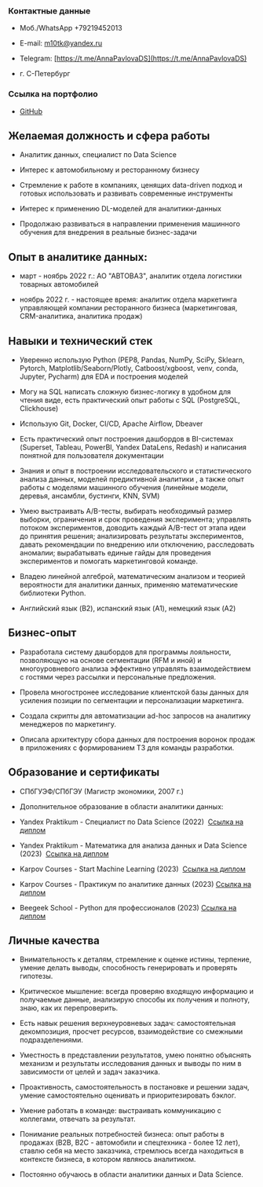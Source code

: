 ### Контактные данные

- Моб./WhatsApp +79219452013
    
- E-mail: [m10tk@yandex.ru](mailto:m10tk@yandex.ru)
    
- Telegram: [https://t.me/AnnaPavlovaDS](https://t.me/AnnaPavlovaDS)
    
- г. С-Петербург
    

### Ссылка на портфолио

- [GitHub](https://github.com/annapavlovads/DA_portfolio)
    

  

## Желаемая должность и сфера работы

- Аналитик данных, специалист по Data Science
    
- Интерес к автомобильному и ресторанному бизнесу
    
- Стремление к работе в компаниях, ценящих data-driven подход и готовых использовать и развивать современные инструменты
    
- Интерес к применению DL-моделей для аналитики-данных
    
- Продолжаю развиваться в направлении применения машинного обучения для внедрения в реальные бизнес-задачи
    

  

## Опыт в аналитике данных:

- март - ноябрь 2022 г.: АО "АВТОВАЗ", аналитик отдела логистики товарных автомобилей
    
- ноябрь 2022 г. - настоящее время: аналитик отдела маркетинга управляющей компании ресторанного бизнеса (маркетинговая, CRM-аналитика, аналитика продаж)
    

  

## Навыки и технический стек

- Уверенно использую Python (PEP8, Pandas, NumPy, SciPy, Sklearn, Pytorch, Matplotlib/Seaborn/Plotly, Catboost/xgboost, venv, conda, Jupyter, Pycharm) для EDA и построения моделей
    
- Могу на SQL написать сложную бизнес-логику в удобном для чтения виде, есть практический опыт работы с SQL (PostgreSQL, Clickhouse)
    
- Использую Git, Docker, CI/CD, Apache Airflow, Dbeaver
    
- Есть практический опыт построения дашбордов в BI-системах (Superset, Tableau, PowerBI, Yandex DataLens, Redash) и написания понятной для пользователя документации
    
- Знания и опыт в построении исследовательского и статистического анализа данных, моделей предиктивной аналитики , а также опыт работы с моделями машинного обучения (линейные модели, деревья, ансамбли, бустинги, KNN, SVM)
    
- Умею выстраивать A/B-тесты, выбирать необходимый размер выборки, ограничения и срок проведения эксперимента; управлять потоком экспериментов, доводить каждый A/B-тест от этапа идеи до принятия решения; анализировать результаты экспериментов, давать рекомендации по внедрению или отключению, расследовать аномалии; вырабатывать единые гайды для проведения экспериментов и помогать маркетинговой команде.
    
- Владею линейной алгеброй, математическим анализом и теорией вероятности для аналитики данных, применяю математические библиотеки Python.
    
- Английский язык (B2), испанский язык (A1), немецкий язык (A2)
    

## Бизнес-опыт

- Разработала систему дашбордов для программы лояльности, позволяющую на основе сегментации (RFM и иной) и многоуровневого анализа эффективно управлять взаимодействием с гостями через рассылки и персональные предложения.
    
- Провела многостронее исследование клиентской базы данных для усиления позиции по сегментации и персонализации маркетинга.
    
- Создала скрипты для автоматизации ad-hoc запросов на аналитику менеджеров по маркетингу.
    
- Описала архитектуру сбора данных для построения воронок продаж в приложениях с формированием ТЗ для команды разработки.
    

  

## Образование и сертификаты

- СПбГУЭФ/СПбГЭУ (Магистр экономики, 2007 г.)
    
- Дополнительное образование в области аналитики данных:
    

- Yandex Praktikum - Специалист по Data Science (2022)  [Ссылка на диплом](https://drive.google.com/file/d/14KGYoyjqFNbdTbnrFKWjXno6b6C6BwF7/view?usp=drive_link)
    
- Yandex Praktikum - Математика для анализа данных и Data Science (2023)  [Ссылка на диплом](https://drive.google.com/file/d/1u7n1LtuBNKsclhvaB0e--oGOUz8bry3B/view?usp=drive_link)
    
- Karpov Courses - Start Machine Learning (2023)  [Ссылка на диплом](https://drive.google.com/file/d/1OZ_Q6VyjClg9x69aRg2XTpcoq_EvdAt_/view?usp=drive_link)
    
- Karpov Courses - Практикум по аналитике данных (2023) [Ссылка на диплом](https://drive.google.com/file/d/1a9dKDEVsUSPcHWEGoP4KH4qLlIkSvObN/view?usp=drive_link)
    
- Beegeek School - Python для профессионалов (2023) [Ссылка на диплом](https://drive.google.com/file/d/1dIXY94QBTeeHfxtqSI9zoGhvfYLI6RW1/view?usp=drive_link)
    

  

## Личные качества

- Внимательность к деталям, стремление к оценке истины, терпение, умение делать выводы, способность генерировать и проверять гипотезы.
    
- Критическое мышление: всегда проверяю входящую информацию и получаемые данные, анализирую способы их получения и полноту, знаю, как их перепроверить.
    
- Есть навык решения верхнеуровневых задач: самостоятельная  декомпозиция, просчет ресурсов, взаимодействие со смежными  подразделениями.
    
- Уместность в представлении результатов, умею понятно объяснять механизм и результаты исследования данных и выводы по ним в зависимости от целей и задач заказчика.
    
- Проактивность, самостоятельность в постановке и решении задач, умение самостоятельно оценивать и приоритезировать бэклог.
    
- Умение работать в команде: выстраивать коммуникацию с коллегами, отвечать за результат.
    
- Понимание реальных потребностей бизнеса: опыт работы в продажах (B2B, B2C - автомобили и спецтехника - более 12 лет), ставлю себя на место заказчика, стремлюсь всегда находиться в контексте бизнеса, в котором являюсь аналитиком.
    
- Постоянно обучаюсь в области аналитики данных и Data Science.